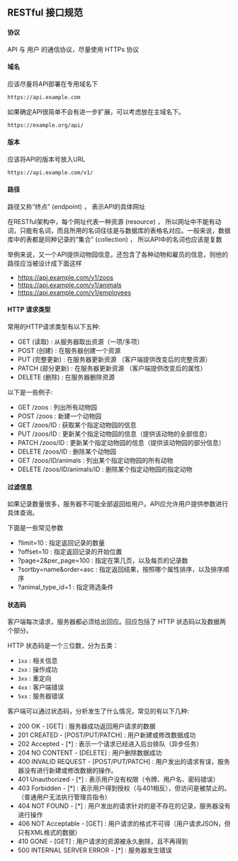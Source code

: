 ## RESTful 接口规范
#### 协议
API 与 用户 的通信协议，尽量使用 HTTPs 协议

#### 域名
应该尽量将API部署在专用域名下
```txt
https://api.example.com
```

如果确定API很简单不会有进一步扩展，可以考虑放在主域名下。
```txt
https://example.org/api/
```

#### 版本
应该将API的版本号放入URL
```txt
https://api.example.com/v1/
```

#### 路径
路径又称“终点” (endpoint) ， 表示API的具体网址

在RESTful架构中，每个网址代表一种资源 (resource) ， 所以网址中不能有动词，只能有名词，而且所用的名词往往是与数据库的表格名对应。一般来说，数据库中的表都是同种记录的“集合” (collection) ， 所以API中的名词也应该是复数

举例来说，又一个API提供动物园信息，还包含了各种动物和雇员的信息，则他的路径应当被设计成下面这样

- https://api.example.com/v1/zoos
- https://api.example.com/v1/animals
- https://api.example.com/v1/employees

#### HTTP 请求类型
常用的HTTP请求类型有以下五种:
- GET (读取) : 从服务器取出资源（一项/多项）
- POST (创建) : 在服务器创建一个资源
- PUT (完整更新) : 在服务器更新资源 （客户端提供改变后的完整资源）
- PATCH (部分更新) : 在服务器更新资源 （客户端提供改变后的属性）
- DELETE (删除) : 在服务器删除资源

以下是一些例子:
- GET /zoos : 列出所有动物园
- POST /zoos : 新建一个动物园
- GET /zoos/ID : 获取某个指定动物园的信息
- PUT /zoos/ID : 更新某个指定动物园的信息（提供该动物的全部信息）
- PATCH /zoos/ID : 更新某个指定动物园的信息（提供该动物园的部分信息）
- DELETE /zoos/ID : 删除某个动物园
- GET /zoos/ID/animals : 列出某个指定动物园的所有动物
- DELETE /zoos/ID/animals/ID : 删除某个指定动物园的指定动物

#### 过滤信息
如果记录数量很多，服务器不可能全部返回给用户。API应允许用户提供参数进行具体查询。

下面是一些常见参数
- ?limit=10 : 指定返回记录的数量
- ?offset=10 : 指定返回记录的开始位置
- ?page=2&per_page=100 : 指定在第几页，以及每页的记录数
- ?sortby=name&order=asc : 指定返回结果，按照哪个属性排序，以及排序顺序
- ?animal_type_id=1 : 指定筛选条件

#### 状态码
客户端每次请求，服务器都必须给出回应。回应包括了 HTTP 状态码以及数据两个部分。

HTTP 状态码是一个三位数，分为五类：
- `1xx` : 相关信息
- `2xx` : 操作成功
- `3xx` : 重定向
- `4xx` : 客户端错误
- `5xx` : 服务器错误

客户端可以通过状态码，分析发生了什么情况，常见的有以下几种:
- 200 OK - [GET] : 服务器成功返回用户请求的数据
- 201 CREATED - [POST/PUT/PATCH] : 用户新建或修改数据成功
- 202 Accepted - [\*] : 表示一个请求已经进入后台排队（异步任务）
- 204 NO CONTENT - [DELETE] : 用户删除数据成功
- 400 INVALID REQUEST - [POST/PUT/PATCH] : 用户发出的请求有误，服务器没有进行新建或修改数据的操作。
- 401 Unauthorized - [\*] : 表示用户没有权限（令牌、用户名、密码错误）
- 403 Forbidden - [\*] : 表示用户得到授权（与401相反），但访问是被禁止的。（普通用户无法执行管理员指令）
- 404 NOT FOUND - [\*] : 用户发出的请求针对的是不存在的记录，服务器没有进行操作
- 406 NOT Acceptable - [GET] : 用户请求的格式不可得（用户请求JSON，但只有XML格式的数据）
- 410 GONE - [GET] : 用户请求的资源被永久删除，且不再得到 
- 500 INTERNAL SERVER ERROR - [\*] : 服务器发生错误